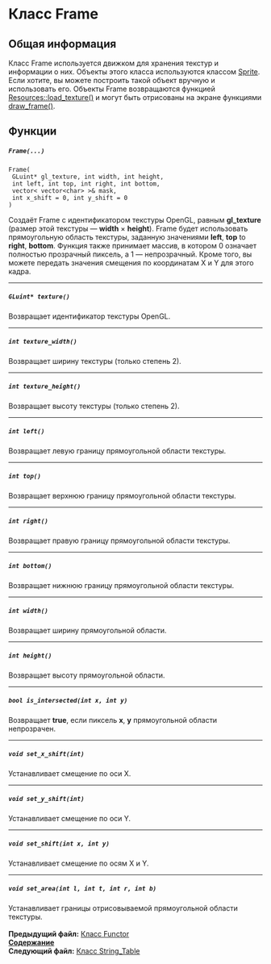 ﻿# Класс Frame

## Общая информация

Класс Frame используется движком для хранения текстур и информации о них. Объекты этого класса используются классом [Sprite](15_Sprite.md). Если хотите, вы можете построить такой объект вручную и использовать его. Объекты Frame возвращаются функцией [Resources::load_texture()](07_Resources.md#frame-load_texturestring-filename) и могут быть отрисованы на экране функциями [draw_frame()](21_utils_h.md#void-draw_frame).

## Функции  

##### `Frame(...)`
    Frame(
     GLuint* gl_texture, int width, int height,
     int left, int top, int right, int bottom,
     vector< vector<char> >& mask,
     int x_shift = 0, int y_shift = 0
    )
Создаёт Frame с идентификатором текстуры OpenGL, равным **gl_texture** (размер этой текстуры — **width** × **height**). Frame будет использовать прямоугольную область текстуры, заданную значениями **left**, **top** to **right**, **bottom**. Функция также принимает массив, в котором 0 означает полностью прозрачный пиксель, а 1 — непрозрачный. Кроме того, вы можете передать значения смещения по координатам X и Y для этого кадра. 

----
##### `GLuint* texture()`
Возвращает идентификатор текстуры OpenGL.  

----
##### `int texture_width()`
Возвращает ширину текстуры (только степень 2).  

----
##### `int texture_height()`
Возвращает высоту текстуры (только степень 2).  

----
##### `int left()`
Возвращает левую границу прямоугольной области текстуры.  

----
##### `int top()`
Возвращает верхнюю границу прямоугольной области текстуры.  

----
##### `int right()`
Возвращает правую границу прямоугольной области текстуры.  

----
##### `int bottom()`
Возвращает нижнюю границу прямоугольной области текстуры.  

----
##### `int width()`
Возвращает ширину прямоугольной области.  

----
##### `int height()`
Возвращает высоту прямоугольной области.  

----
##### `bool is_intersected(int x, int y)`
Возвращает **true**, если пиксель **x**, **y** прямоугольной области непрозрачен.

----
##### `void set_x_shift(int)`
Устанавливает смещение по оси X.  

----
##### `void set_y_shift(int)`
Устанавливает смещение по оси Y.

----
##### `void set_shift(int x, int y)`
Устанавливает смещение по осям X и Y.  

----
##### `void set_area(int l, int t, int r, int b)`
Устанавливает границы отрисовываемой прямоугольной области текстуры.
   
   
**Предыдущий файл:** [Класс Functor](11_Functor.md)  
**[Содержание](00_Contents.md)**  
**Следующий файл:** [Класс String_Table](13_String_Table.md)
